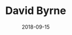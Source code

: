 ---
title: David Byrne
location: Forest Hills Stadium
date: 2018-09-15

photos:
  - src: 01.jpg
  - src: 02.jpg
  - src: 03.jpg
---